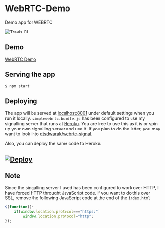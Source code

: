 # WebRTC-Demo
Demo app for WEBRTC

![Travis CI](https://travis-ci.org/dtsdwarak/webrtc-demo.svg?branch=master)

## Demo
[WebRTC Demo](http://webrtc-rts.herokuapp.com)

## Serving the app
```bash
$ npm start
```
## Deploying
The app will be served at [localhost:8001](http://localhost:8001) under default settings when you run it locally. ```simplewebrtc.bundle.js``` has been configured to use my signalling server that runs at [Heroku](https://webrtc-signal-server.herokuapp.com). You are free to use this as it is or spin up your own signalling server and use it. If you plan to do the latter, you may want to look into [dtsdwarak/webrtc-signal](https://github.com/dtsdwarak/webrtc-signal).

Also, you can deploy the same code to Heroku.

[![Deploy](https://www.herokucdn.com/deploy/button.png)](https://heroku.com/deploy?template=https://github.com/dtsdwarak/webrtc-demo/tree/master)
---
## Note

Since the singalling server I used has been configured to work over HTTP, I have forced HTTP throught JavaScript code. If you want to do this over SSL, remove the following JavaScript code at the end of the ```index.html```

```javascript
$(function(){
    if(window.location.protocol==="https:")
        window.location.protocol="http";
});
```
